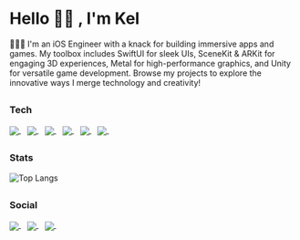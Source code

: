<h1 align="left">Hello 👋🏽 , I'm Kel</h1>

👨🏽‍💻 I'm an iOS Engineer with a knack for building immersive apps and games. My toolbox includes SwiftUI for sleek UIs, SceneKit & ARKit for engaging 3D experiences, Metal for high-performance graphics, and Unity for versatile game development. 
Browse my projects to explore the innovative ways I merge technology and creativity! 

## <h3 align="left">Tech</h3>

<p align="left">
  <a href="https://developer.apple.com/swift/" > <img align="center" src="https://img.icons8.com/color/100/000000/xcode.png"/> </a> &ensp;
  <a href="https://developer.apple.com/swift/" > <img align="center" src="https://img.icons8.com/color/100/000000/swift.png"/> </a> &ensp;
  <a href="https://unity.com/" > <img align="center" src="https://img.icons8.com/color/100/000000/unity.png"/> </a> &ensp;
  <a href="https://developer.apple.com/swift/" > <img align="center" src="https://img.icons8.com/color/100/000000/c-sharp-logo"/> </a> &ensp;
  <a href="https://firebase.com/" > <img align="center" src="https://img.icons8.com/color/100/000000/firebase.png"/> </a> &ensp;
  <a href="https://circleci.com/" > <img align="center" src="https://img.icons8.com/color/100/000000/circleci.png"/> </a> &ensp;
</p>

## <h3 align="left">Stats</h3>
  
![Top Langs](https://github-readme-stats.vercel.app/api/top-langs/?username=KelCodesStuff&theme=gotham)

## <h3 align="left">Social</h3>

<p align="left"> 
  <a href="https://linkedin.com/in/kelcodes" > <img align="center" src="https://img.icons8.com/color/100/000000/linkedin.png"/> </a> &ensp;
  <a href="https://twitter.com/isequaltokel" > <img align="center" src="https://img.icons8.com/color/100/000000/twitter.png"/> </a> &ensp;
  <a href="https://twitch.com/in/kelcodes" > <img align="center" src="https://img.icons8.com/color/100/000000/twitch.png"/> </a> &ensp;
</p>


